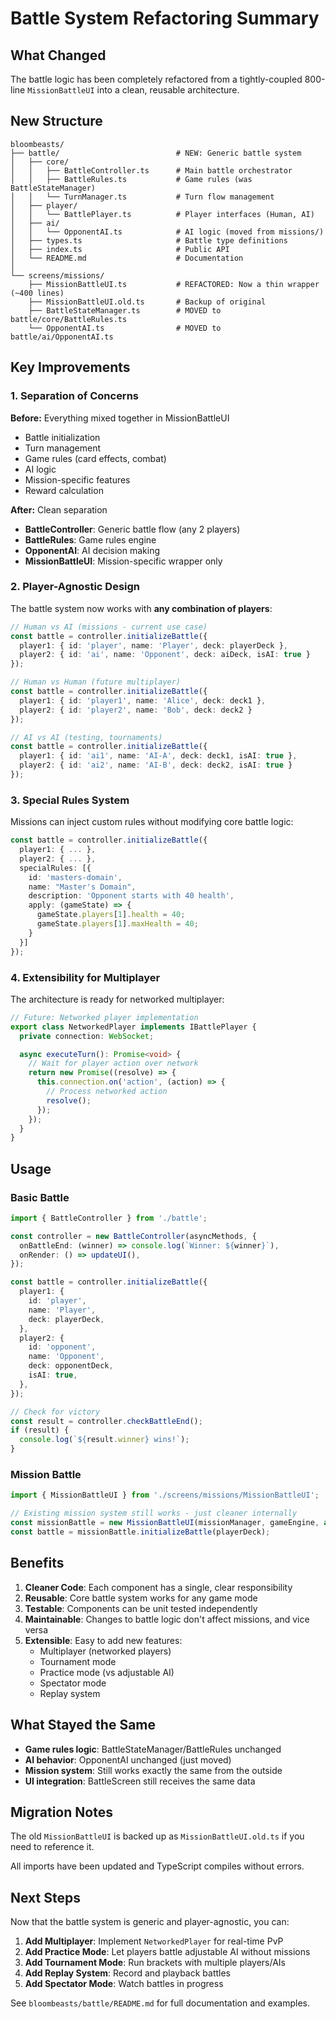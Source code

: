 # Battle System Refactoring Summary

## What Changed

The battle logic has been completely refactored from a tightly-coupled 800-line `MissionBattleUI` into a clean, reusable architecture.

## New Structure

```
bloombeasts/
├── battle/                          # NEW: Generic battle system
│   ├── core/
│   │   ├── BattleController.ts      # Main battle orchestrator
│   │   ├── BattleRules.ts           # Game rules (was BattleStateManager)
│   │   └── TurnManager.ts           # Turn flow management
│   ├── player/
│   │   └── BattlePlayer.ts          # Player interfaces (Human, AI)
│   ├── ai/
│   │   └── OpponentAI.ts            # AI logic (moved from missions/)
│   ├── types.ts                     # Battle type definitions
│   ├── index.ts                     # Public API
│   └── README.md                    # Documentation
│
└── screens/missions/
    ├── MissionBattleUI.ts           # REFACTORED: Now a thin wrapper (~400 lines)
    ├── MissionBattleUI.old.ts       # Backup of original
    ├── BattleStateManager.ts        # MOVED to battle/core/BattleRules.ts
    └── OpponentAI.ts                # MOVED to battle/ai/OpponentAI.ts
```

## Key Improvements

### 1. Separation of Concerns

**Before:** Everything mixed together in MissionBattleUI
- Battle initialization
- Turn management
- Game rules (card effects, combat)
- AI logic
- Mission-specific features
- Reward calculation

**After:** Clean separation
- **BattleController**: Generic battle flow (any 2 players)
- **BattleRules**: Game rules engine
- **OpponentAI**: AI decision making
- **MissionBattleUI**: Mission-specific wrapper only

### 2. Player-Agnostic Design

The battle system now works with **any combination of players**:

```typescript
// Human vs AI (missions - current use case)
const battle = controller.initializeBattle({
  player1: { id: 'player', name: 'Player', deck: playerDeck },
  player2: { id: 'ai', name: 'Opponent', deck: aiDeck, isAI: true }
});

// Human vs Human (future multiplayer)
const battle = controller.initializeBattle({
  player1: { id: 'player1', name: 'Alice', deck: deck1 },
  player2: { id: 'player2', name: 'Bob', deck: deck2 }
});

// AI vs AI (testing, tournaments)
const battle = controller.initializeBattle({
  player1: { id: 'ai1', name: 'AI-A', deck: deck1, isAI: true },
  player2: { id: 'ai2', name: 'AI-B', deck: deck2, isAI: true }
});
```

### 3. Special Rules System

Missions can inject custom rules without modifying core battle logic:

```typescript
const battle = controller.initializeBattle({
  player1: { ... },
  player2: { ... },
  specialRules: [{
    id: 'masters-domain',
    name: "Master's Domain",
    description: 'Opponent starts with 40 health',
    apply: (gameState) => {
      gameState.players[1].health = 40;
      gameState.players[1].maxHealth = 40;
    }
  }]
});
```

### 4. Extensibility for Multiplayer

The architecture is ready for networked multiplayer:

```typescript
// Future: Networked player implementation
export class NetworkedPlayer implements IBattlePlayer {
  private connection: WebSocket;

  async executeTurn(): Promise<void> {
    // Wait for player action over network
    return new Promise((resolve) => {
      this.connection.on('action', (action) => {
        // Process networked action
        resolve();
      });
    });
  }
}
```

## Usage

### Basic Battle

```typescript
import { BattleController } from './battle';

const controller = new BattleController(asyncMethods, {
  onBattleEnd: (winner) => console.log(`Winner: ${winner}`),
  onRender: () => updateUI(),
});

const battle = controller.initializeBattle({
  player1: {
    id: 'player',
    name: 'Player',
    deck: playerDeck,
  },
  player2: {
    id: 'opponent',
    name: 'Opponent',
    deck: opponentDeck,
    isAI: true,
  },
});

// Check for victory
const result = controller.checkBattleEnd();
if (result) {
  console.log(`${result.winner} wins!`);
}
```

### Mission Battle

```typescript
import { MissionBattleUI } from './screens/missions/MissionBattleUI';

// Existing mission system still works - just cleaner internally
const missionBattle = new MissionBattleUI(missionManager, gameEngine, async);
const battle = missionBattle.initializeBattle(playerDeck);
```

## Benefits

1. **Cleaner Code**: Each component has a single, clear responsibility
2. **Reusable**: Core battle system works for any game mode
3. **Testable**: Components can be unit tested independently
4. **Maintainable**: Changes to battle logic don't affect missions, and vice versa
5. **Extensible**: Easy to add new features:
   - Multiplayer (networked players)
   - Tournament mode
   - Practice mode (vs adjustable AI)
   - Spectator mode
   - Replay system

## What Stayed the Same

- **Game rules logic**: BattleStateManager/BattleRules unchanged
- **AI behavior**: OpponentAI unchanged (just moved)
- **Mission system**: Still works exactly the same from the outside
- **UI integration**: BattleScreen still receives the same data

## Migration Notes

The old `MissionBattleUI` is backed up as `MissionBattleUI.old.ts` if you need to reference it.

All imports have been updated and TypeScript compiles without errors.

## Next Steps

Now that the battle system is generic and player-agnostic, you can:

1. **Add Multiplayer**: Implement `NetworkedPlayer` for real-time PvP
2. **Add Practice Mode**: Let players battle adjustable AI without missions
3. **Add Tournament Mode**: Run brackets with multiple players/AIs
4. **Add Replay System**: Record and playback battles
5. **Add Spectator Mode**: Watch battles in progress

See `bloombeasts/battle/README.md` for full documentation and examples.
